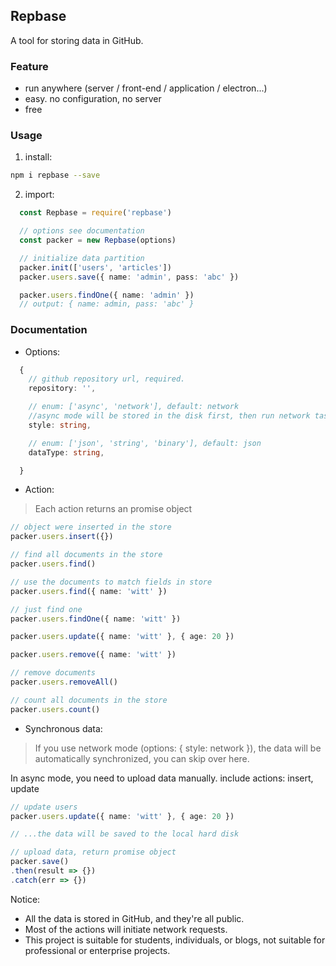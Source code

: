 ## Repbase
A tool for storing data in GitHub.

### Feature

- run anywhere (server / front-end / application / electron...)
- easy. no configuration, no server
- free

### Usage
1. install:
  ```bash
  npm i repbase --save
  ```
2. import:

```typescript
  const Repbase = require('repbase')

  // options see documentation
  const packer = new Repbase(options)

  // initialize data partition
  packer.init(['users', 'articles'])
  packer.users.save({ name: 'admin', pass: 'abc' })

  packer.users.findOne({ name: 'admin' })
  // output: { name: admin, pass: 'abc' }
```

### Documentation

- Options:

```typescript
  {
    // github repository url, required.
    repository: '',

    // enum: ['async', 'network'], default: network
    //async mode will be stored in the disk first, then run network task
    style: string,

    // enum: ['json', 'string', 'binary'], default: json
    dataType: string,

  }
```

- Action:
> Each action returns an promise object


```typescript
// object were inserted in the store
packer.users.insert({})

// find all documents in the store
packer.users.find()

// use the documents to match fields in store
packer.users.find({ name: 'witt' })

// just find one
packer.users.findOne({ name: 'witt' })

packer.users.update({ name: 'witt' }, { age: 20 })

packer.users.remove({ name: 'witt' })

// remove documents
packer.users.removeAll()

// count all documents in the store
packer.users.count()
```

- Synchronous data:
> If you use network mode (options: { style: network }), the data will be automatically synchronized, you can skip over here.

In async mode, you need to upload data manually.
include actions: insert, update
```typescript
// update users
packer.users.update({ name: 'witt' }, { age: 20 })

// ...the data will be saved to the local hard disk

// upload data, return promise object
packer.save()
.then(result => {})
.catch(err => {})

```

Notice:
- All the data is stored in GitHub, and they're all public.
- Most of the actions will initiate network requests.
- This project is suitable for students, individuals, or blogs, not suitable for professional or enterprise projects.


